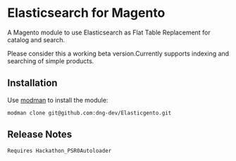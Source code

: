 # Elasticsearch for Magento

A Magento module to use Elasticsearch as Flat Table Replacement for catalog and search.

Please consider this a working beta version.Currently supports indexing and searching of simple products.

## Installation

Use [modman](https://github.com/colinmollenhour/modman) to install the module:
```
modman clone git@github.com:dng-dev/Elasticgento.git
```

## Release Notes

```
Requires Hackathon_PSR0Autoloader
```